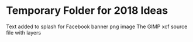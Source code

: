 Temporary Folder for 2018 Ideas
======
Text added to splash for Facebook banner png image
The GIMP xcf source file with layers
